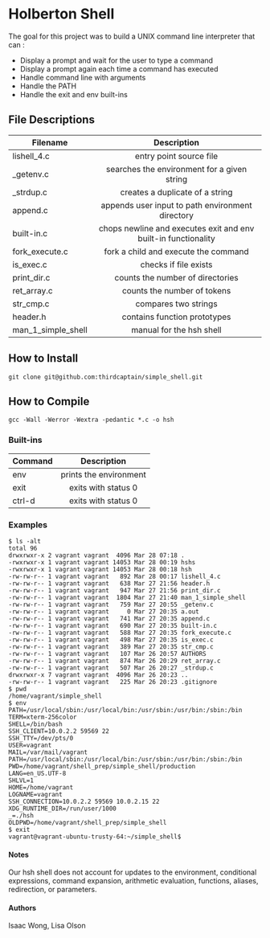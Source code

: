 # Holberton Shell 
The goal for this project was to build a UNIX command line interpreter that can :
- Display a prompt and wait for the user to type a command
- Display a prompt again each time a command has executed
- Handle command line with arguments
- Handle the PATH
- Handle the exit and env built-ins
## File Descriptions
| Filename | Description |
| ------------- |:-------------:|
| lishell_4.c | entry point source file |
| _getenv.c | searches the environment for a given string |
| _strdup.c | creates a duplicate of a string |
| append.c | appends user input to path environment directory |
| built-in.c | chops newline and executes exit and env built-in functionality |
| fork_execute.c | fork a child and execute the command |
| is_exec.c | checks if file exists |
| print_dir.c | counts the number of directories |
| ret_array.c | counts the number of tokens |
| str_cmp.c | compares two strings |
| header.h | contains function prototypes |
| man_1_simple_shell | manual for the hsh shell |
 
## How to Install
``` git clone git@github.com:thirdcaptain/simple_shell.git ```
 
## How to Compile
``` gcc -Wall -Werror -Wextra -pedantic *.c -o hsh ```

### Built-ins
| Command | Description |
| ------------- |:-------------:|
| env | prints the environment |
| exit | exits with status 0 |
| ctrl-d | exits with status 0 |

### Examples
``` ./hsh  
$ ls -alt  
total 96  
drwxrwxr-x 2 vagrant vagrant  4096 Mar 28 07:18 .  
-rwxrwxr-x 1 vagrant vagrant 14053 Mar 28 00:19 hshs  
-rwxrwxr-x 1 vagrant vagrant 14053 Mar 28 00:18 hsh  
-rw-rw-r-- 1 vagrant vagrant   892 Mar 28 00:17 lishell_4.c  
-rw-rw-r-- 1 vagrant vagrant   638 Mar 27 21:56 header.h  
-rw-rw-r-- 1 vagrant vagrant   947 Mar 27 21:56 print_dir.c  
-rw-rw-r-- 1 vagrant vagrant  1804 Mar 27 21:40 man_1_simple_shell  
-rw-rw-r-- 1 vagrant vagrant   759 Mar 27 20:55 _getenv.c  
-rw-rw-r-- 1 vagrant vagrant     0 Mar 27 20:35 a.out  
-rw-rw-r-- 1 vagrant vagrant   741 Mar 27 20:35 append.c  
-rw-rw-r-- 1 vagrant vagrant   690 Mar 27 20:35 built-in.c  
-rw-rw-r-- 1 vagrant vagrant   588 Mar 27 20:35 fork_execute.c  
-rw-rw-r-- 1 vagrant vagrant   498 Mar 27 20:35 is_exec.c  
-rw-rw-r-- 1 vagrant vagrant   389 Mar 27 20:35 str_cmp.c  
-rw-rw-r-- 1 vagrant vagrant   107 Mar 26 20:57 AUTHORS  
-rw-rw-r-- 1 vagrant vagrant   874 Mar 26 20:29 ret_array.c  
-rw-rw-r-- 1 vagrant vagrant   507 Mar 26 20:27 _strdup.c  
drwxrwxr-x 7 vagrant vagrant  4096 Mar 26 20:23 ..  
-rw-rw-r-- 1 vagrant vagrant   225 Mar 26 20:23 .gitignore  
$ pwd  
/home/vagrant/simple_shell  
$ env  
PATH=/usr/local/sbin:/usr/local/bin:/usr/sbin:/usr/bin:/sbin:/bin  
TERM=xterm-256color  
SHELL=/bin/bash  
SSH_CLIENT=10.0.2.2 59569 22  
SSH_TTY=/dev/pts/0  
USER=vagrant  
MAIL=/var/mail/vagrant  
PATH=/usr/local/sbin:/usr/local/bin:/usr/sbin:/usr/bin:/sbin:/bin  
PWD=/home/vagrant/shell_prep/simple_shell/production  
LANG=en_US.UTF-8  
SHLVL=1  
HOME=/home/vagrant  
LOGNAME=vagrant  
SSH_CONNECTION=10.0.2.2 59569 10.0.2.15 22  
XDG_RUNTIME_DIR=/run/user/1000  
_=./hsh  
OLDPWD=/home/vagrant/shell_prep/simple_shell  
$ exit  
vagrant@vagrant-ubuntu-trusty-64:~/simple_shell$
```

#### Notes
Our hsh shell does not account for updates to the environment, conditional expressions, command expansion, arithmetic evaluation, functions, aliases, redirection, or parameters.

#### Authors
Isaac Wong, Lisa Olson
